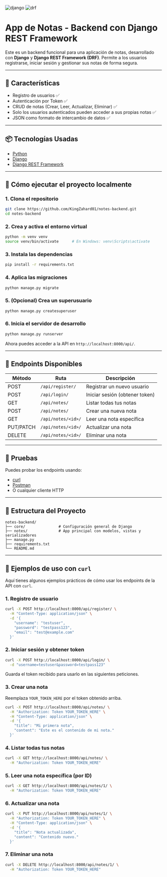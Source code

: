 ![django](https://img.shields.io/badge/django-5.2.3-red)
![drf](https://img.shields.io/badge/drf-3.16.0-orange)

# App de Notas - Backend con Django REST Framework

Este es un backend funcional para una aplicación de notas, desarrollado con **Django** y **Django REST Framework (DRF)**. Permite a los usuarios registrarse, iniciar sesión y gestionar sus notas de forma segura.

---

## 🧾 Características

- Registro de usuarios ✅
- Autenticación por Token ✅
- CRUD de notas (Crear, Leer, Actualizar, Eliminar) ✅
- Solo los usuarios autenticados pueden acceder a sus propias notas ✅
- JSON como formato de intercambio de datos ✅

---

## 📦 Tecnologías Usadas

- [Python](https://www.python.org/)
- [Django](https://www.djangoproject.com/)
- [Django REST Framework](https://www.django-rest-framework.org/)

---

## 🚀 Cómo ejecutar el proyecto localmente

### 1. Clona el repositorio

```bash
git clone https://github.com/KingZahard01/notes-backend.git
cd notes-backend
```

### 2. Crea y activa el entorno virtual

```bash
python -m venv venv
source venv/bin/activate      # En Windows: venv\Scripts\activate
```

### 3. Instala las dependencias

```bash
pip install -r requirements.txt
```

### 4. Aplica las migraciones

```bash
python manage.py migrate
```

### 5. (Opcional) Crea un superusuario

```bash
python manage.py createsuperuser
```

### 6. Inicia el servidor de desarrollo

```bash
python manage.py runserver
```

Ahora puedes acceder a la API en `http://localhost:8000/api/`.

---

## 🔐 Endpoints Disponibles

| Método    | Ruta               | Descripción                    |
| --------- | ------------------ | ------------------------------ |
| POST      | `/api/register/`   | Registrar un nuevo usuario     |
| POST      | `/api/login/`      | Iniciar sesión (obtener token) |
| GET       | `/api/notes/`      | Listar todas tus notas         |
| POST      | `/api/notes/`      | Crear una nueva nota           |
| GET       | `/api/notes/<id>/` | Leer una nota específica       |
| PUT/PATCH | `/api/notes/<id>/` | Actualizar una nota            |
| DELETE    | `/api/notes/<id>/` | Eliminar una nota              |

---

## 🧪 Pruebas

Puedes probar los endpoints usando:

- [curl](#)
- [Postman](https://www.postman.com/)
- O cualquier cliente HTTP

---

## 📁 Estructura del Proyecto

```
notes-backend/
├── core/               # Configuración general de Django
├── notes/              # App principal con modelos, vistas y serializadores
├── manage.py
├── requirements.txt
└── README.md
```

---

## 🧪 Ejemplos de uso con `curl`

Aquí tienes algunos ejemplos prácticos de cómo usar los endpoints de la API con `curl`.

### 1. Registro de usuario

```bash
curl -X POST http://localhost:8000/api/register/ \
  -H "Content-Type: application/json" \
  -d '{
    "username": "testuser",
    "password": "testpass123",
    "email": "test@example.com"
  }'
```

### 2. Iniciar sesión y obtener token

```bash
curl -X POST http://localhost:8000/api/login/ \
  -d "username=testuser&password=testpass123"
```

Guarda el token recibido para usarlo en las siguientes peticiones.

### 3. Crear una nota

Reemplaza `YOUR_TOKEN_HERE` por el token obtenido arriba.

```bash
curl -X POST http://localhost:8000/api/notes/ \
  -H "Authorization: Token YOUR_TOKEN_HERE" \
  -H "Content-Type: application/json" \
  -d '{
    "title": "Mi primera nota",
    "content": "Este es el contenido de mi nota."
  }'
```

### 4. Listar todas tus notas

```bash
curl -X GET http://localhost:8000/api/notes/ \
  -H "Authorization: Token YOUR_TOKEN_HERE"
```

### 5. Leer una nota específica (por ID)

```bash
curl -X GET http://localhost:8000/api/notes/1/ \
  -H "Authorization: Token YOUR_TOKEN_HERE"
```

### 6. Actualizar una nota

```bash
curl -X PUT http://localhost:8000/api/notes/1/ \
  -H "Authorization: Token YOUR_TOKEN_HERE" \
  -H "Content-Type: application/json" \
  -d '{
    "title": "Nota actualizada",
    "content": "Contenido nuevo."
  }'
```

### 7. Eliminar una nota

```bash
curl -X DELETE http://localhost:8000/api/notes/1/ \
  -H "Authorization: Token YOUR_TOKEN_HERE"
```
